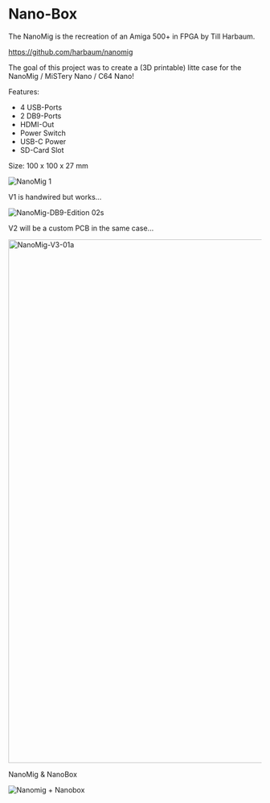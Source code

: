 # Nano-Box
The NanoMig is the recreation of an Amiga 500+ in FPGA by Till Harbaum. 

https://github.com/harbaum/nanomig

The goal of this project was to create a (3D printable) litte case for the NanoMig / MiSTery Nano / C64 Nano!

Features:

- 4 USB-Ports
- 2 DB9-Ports
- HDMI-Out
- Power Switch
- USB-C Power
- SD-Card Slot

Size: 100 x 100 x 27 mm

![NanoMig 1](https://github.com/user-attachments/assets/335db783-6d95-4d07-b18e-39ad91f43b21)

V1 is handwired but works...

![NanoMig-DB9-Edition 02s](https://github.com/user-attachments/assets/1994f838-5184-407d-aeb2-5c927979a756)


V2 will be a custom PCB in the same case...

<img width="1126" height="1040" alt="NanoMig-V3-01a" src="https://github.com/user-attachments/assets/854deade-f38f-46ea-a440-68230dcb8579" />


NanoMig & NanoBox 

![Nanomig + Nanobox](https://github.com/user-attachments/assets/0255ead4-2582-4985-9786-3e9b3658f68f)




